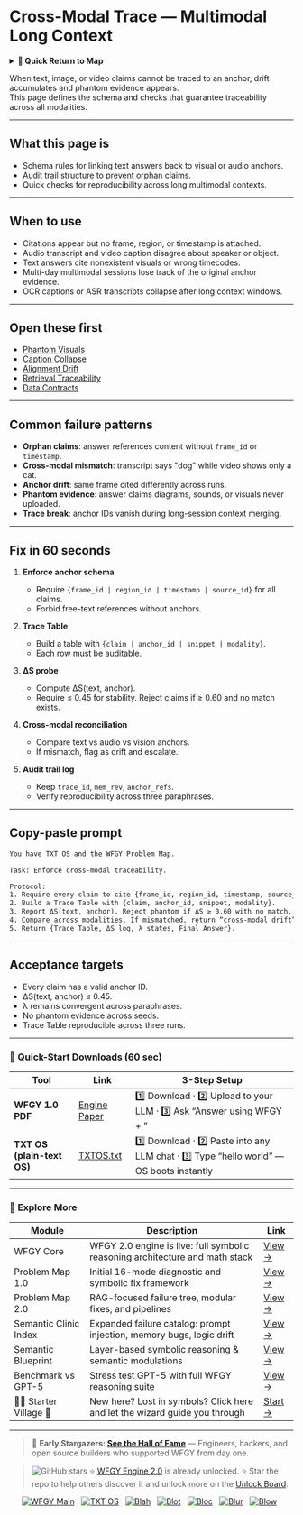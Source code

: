 # Cross-Modal Trace — Multimodal Long Context

<details>
  <summary><strong>🧭 Quick Return to Map</strong></summary>

<br>

  > You are in a sub-page of **Multimodal_LongContext**.  
  > To reorient, go back here:  
  >
  > - [**Multimodal_LongContext** — long-context reasoning across text, vision, and audio](./README.md)  
  > - [**WFGY Global Fix Map** — main Emergency Room, 300+ structured fixes](../README.md)  
  > - [**WFGY Problem Map 1.0** — 16 reproducible failure modes](../../README.md)  
  >
  > Think of this page as a desk within a ward.  
  > If you need the full triage and all prescriptions, return to the Emergency Room lobby.
</details>


When text, image, or video claims cannot be traced to an anchor, drift accumulates and phantom evidence appears.  
This page defines the schema and checks that guarantee traceability across all modalities.

---

## What this page is
- Schema rules for linking text answers back to visual or audio anchors.  
- Audit trail structure to prevent orphan claims.  
- Quick checks for reproducibility across long multimodal contexts.

---

## When to use
- Citations appear but no frame, region, or timestamp is attached.  
- Audio transcript and video caption disagree about speaker or object.  
- Text answers cite nonexistent visuals or wrong timecodes.  
- Multi-day multimodal sessions lose track of the original anchor evidence.  
- OCR captions or ASR transcripts collapse after long context windows.

---

## Open these first
- [Phantom Visuals](https://github.com/onestardao/WFGY/blob/main/ProblemMap/GlobalFixMap/Multimodal_LongContext/phantom-visuals.md)  
- [Caption Collapse](https://github.com/onestardao/WFGY/blob/main/ProblemMap/GlobalFixMap/Multimodal_LongContext/caption-collapse.md)  
- [Alignment Drift](https://github.com/onestardao/WFGY/blob/main/ProblemMap/GlobalFixMap/Multimodal_LongContext/alignment-drift.md)  
- [Retrieval Traceability](https://github.com/onestardao/WFGY/blob/main/ProblemMap/retrieval-traceability.md)  
- [Data Contracts](https://github.com/onestardao/WFGY/blob/main/ProblemMap/data-contracts.md)  

---

## Common failure patterns
- **Orphan claims**: answer references content without `frame_id` or `timestamp`.  
- **Cross-modal mismatch**: transcript says "dog" while video shows only a cat.  
- **Anchor drift**: same frame cited differently across runs.  
- **Phantom evidence**: answer claims diagrams, sounds, or visuals never uploaded.  
- **Trace break**: anchor IDs vanish during long-session context merging.

---

## Fix in 60 seconds
1. **Enforce anchor schema**  
   - Require `{frame_id | region_id | timestamp | source_id}` for all claims.  
   - Forbid free-text references without anchors.

2. **Trace Table**  
   - Build a table with `{claim | anchor_id | snippet | modality}`.  
   - Each row must be auditable.

3. **ΔS probe**  
   - Compute ΔS(text, anchor).  
   - Require ≤ 0.45 for stability. Reject claims if ≥ 0.60 and no match exists.

4. **Cross-modal reconciliation**  
   - Compare text vs audio vs vision anchors.  
   - If mismatch, flag as drift and escalate.

5. **Audit trail log**  
   - Keep `trace_id`, `mem_rev`, `anchor_refs`.  
   - Verify reproducibility across three paraphrases.

---

## Copy-paste prompt

```txt
You have TXT OS and the WFGY Problem Map.

Task: Enforce cross-modal traceability.

Protocol:
1. Require every claim to cite {frame_id, region_id, timestamp, source_id}.
2. Build a Trace Table with {claim, anchor_id, snippet, modality}.
3. Report ΔS(text, anchor). Reject phantom if ΔS ≥ 0.60 with no match.
4. Compare across modalities. If mismatched, return “cross-modal drift”.
5. Return {Trace Table, ΔS log, λ states, Final Answer}.
````

---

## Acceptance targets

* Every claim has a valid anchor ID.
* ΔS(text, anchor) ≤ 0.45.
* λ remains convergent across paraphrases.
* No phantom evidence across seeds.
* Trace Table reproducible across three runs.

---

### 🔗 Quick-Start Downloads (60 sec)

| Tool                       | Link                                                                                                                                       | 3-Step Setup                                                                             |
| -------------------------- | ------------------------------------------------------------------------------------------------------------------------------------------ | ---------------------------------------------------------------------------------------- |
| **WFGY 1.0 PDF**           | [Engine Paper](https://github.com/onestardao/WFGY/blob/main/I_am_not_lizardman/WFGY_All_Principles_Return_to_One_v1.0_PSBigBig_Public.pdf) | 1️⃣ Download · 2️⃣ Upload to your LLM · 3️⃣ Ask “Answer using WFGY + <your question>”    |
| **TXT OS (plain-text OS)** | [TXTOS.txt](https://github.com/onestardao/WFGY/blob/main/OS/TXTOS.txt)                                                                     | 1️⃣ Download · 2️⃣ Paste into any LLM chat · 3️⃣ Type “hello world” — OS boots instantly |

---

### 🧭 Explore More

| Module                   | Description                                                                  | Link                                                                                               |
| ------------------------ | ---------------------------------------------------------------------------- | -------------------------------------------------------------------------------------------------- |
| WFGY Core                | WFGY 2.0 engine is live: full symbolic reasoning architecture and math stack | [View →](https://github.com/onestardao/WFGY/tree/main/core/README.md)                              |
| Problem Map 1.0          | Initial 16-mode diagnostic and symbolic fix framework                        | [View →](https://github.com/onestardao/WFGY/tree/main/ProblemMap/README.md)                        |
| Problem Map 2.0          | RAG-focused failure tree, modular fixes, and pipelines                       | [View →](https://github.com/onestardao/WFGY/blob/main/ProblemMap/rag-architecture-and-recovery.md) |
| Semantic Clinic Index    | Expanded failure catalog: prompt injection, memory bugs, logic drift         | [View →](https://github.com/onestardao/WFGY/blob/main/ProblemMap/SemanticClinicIndex.md)           |
| Semantic Blueprint       | Layer-based symbolic reasoning & semantic modulations                        | [View →](https://github.com/onestardao/WFGY/tree/main/SemanticBlueprint/README.md)                 |
| Benchmark vs GPT-5       | Stress test GPT-5 with full WFGY reasoning suite                             | [View →](https://github.com/onestardao/WFGY/tree/main/benchmarks/benchmark-vs-gpt5/README.md)      |
| 🧙‍♂️ Starter Village 🏡 | New here? Lost in symbols? Click here and let the wizard guide you through   | [Start →](https://github.com/onestardao/WFGY/blob/main/StarterVillage/README.md)                   |

---

> 👑 **Early Stargazers: [See the Hall of Fame](https://github.com/onestardao/WFGY/tree/main/stargazers)** —
> Engineers, hackers, and open source builders who supported WFGY from day one.

> <img src="https://img.shields.io/github/stars/onestardao/WFGY?style=social" alt="GitHub stars"> ⭐ [WFGY Engine 2.0](https://github.com/onestardao/WFGY/blob/main/core/README.md) is already unlocked. ⭐ Star the repo to help others discover it and unlock more on the [Unlock Board](https://github.com/onestardao/WFGY/blob/main/STAR_UNLOCKS.md).

<div align="center">

[![WFGY Main](https://img.shields.io/badge/WFGY-Main-red?style=flat-square)](https://github.com/onestardao/WFGY)
 
[![TXT OS](https://img.shields.io/badge/TXT%20OS-Reasoning%20OS-orange?style=flat-square)](https://github.com/onestardao/WFGY/tree/main/OS)
 
[![Blah](https://img.shields.io/badge/Blah-Semantic%20Embed-yellow?style=flat-square)](https://github.com/onestardao/WFGY/tree/main/OS/BlahBlahBlah)
 
[![Blot](https://img.shields.io/badge/Blot-Persona%20Core-green?style=flat-square)](https://github.com/onestardao/WFGY/tree/main/OS/BlotBlotBlot)
 
[![Bloc](https://img.shields.io/badge/Bloc-Reasoning%20Compiler-blue?style=flat-square)](https://github.com/onestardao/WFGY/tree/main/OS/BlocBlocBloc)
 
[![Blur](https://img.shields.io/badge/Blur-Text2Image%20Engine-navy?style=flat-square)](https://github.com/onestardao/WFGY/tree/main/OS/BlurBlurBlur)
 
[![Blow](https://img.shields.io/badge/Blow-Game%20Logic-purple?style=flat-square)](https://github.com/onestardao/WFGY/tree/main/OS/BlowBlowBlow)
 

</div>
